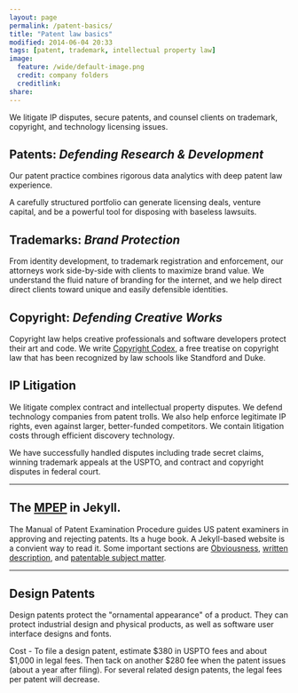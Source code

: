 ```yaml
---
layout: page
permalink: /patent-basics/
title: "Patent law basics"
modified: 2014-06-04 20:33
tags: [patent, trademark, intellectual property law]
image:
  feature: /wide/default-image.png
  credit: company folders 
  creditlink: 
share: 
---
```




We litigate IP disputes, secure patents, and counsel clients on trademark, copyright, and technology licensing issues.

## Patents:  <em>Defending Research & Development</em>

Our patent practice combines rigorous data analytics with deep patent law experience.

A carefully structured portfolio can generate licensing deals, venture capital, and be a powerful tool for disposing with baseless lawsuits.

## Trademarks:  <em>Brand Protection</em>

From identity development, to trademark registration and enforcement, our attorneys work side-by-side with clients to maximize brand value. We understand the fluid nature of branding for the internet, and we help direct  direct clients toward unique and easily defensible identities.

## Copyright:  <em>Defending Creative Works</em>

Copyright law helps creative professionals and software developers protect their art and code. We write <a href="http://www.copyrightcodex.com/">Copyright Codex</a>, a free treatise on copyright law that has been recognized by law schools like Standford and Duke. 
        
## IP Litigation

We litigate complex contract and intellectual property disputes. We defend technology companies from patent trolls. We also help enforce legitimate IP rights, even against larger, better-funded competitors. We contain litigation costs through efficient discovery technology. 

We have successfully handled disputes including trade secret claims, winning trademark appeals at the USPTO, and contract and copyright disputes in federal court.


- - -

## The [MPEP](../MPEP/index.html) in Jekyll. 
The Manual of Patent Examination Procedure guides US patent examiners in approving and rejecting patents. Its a huge book. A Jekyll-based website is a convient way to read it. 
Some important sections are [Obviousness](../MPEP/s2141.html), [written description](../MPEP/s2163.html), and [patentable subject matter](../MPEP/s2106.html).

- - - 

## Design Patents

Design patents protect the "ornamental appearance" of a product. They can protect industrial design and physical products, as well as software user interface designs and fonts. 

Cost - To file a design patent, estimate $380 in USPTO fees and about $1,000 in legal fees. Then tack on another $280 fee when the patent issues (about a year after filing). For several related design patents, the legal fees per patent will decrease. 

